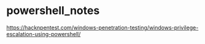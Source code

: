 # powershell_notes
https://hacknpentest.com/windows-penetration-testing/windows-privilege-escalation-using-powershell/ 

